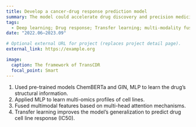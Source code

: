 ```yaml
---
title: Develop a cancer-drug response prediction model
summary: The model could accelerate drug discovery and precision medicine.
tags:
  - Deep learning; Drug response; Transfer learning; multi-modality fusion
date: "2022.06–2023.09"

# Optional external URL for project (replaces project detail page).
external_link: https://example.org

image:
  caption: The framework of TransCDR
  focal_point: Smart
---
```

1. Used pre-trained models ChemBERTa and GIN, MLP to learn the drug’s structural information.
2. Applied MLP to learn multi-omics profiles of cell lines.
3. Fused multimodal features based on multi-head attention mechanisms. 
4. Transfer learning improves the model’s generalization to predict drug cell line response (IC50). 

